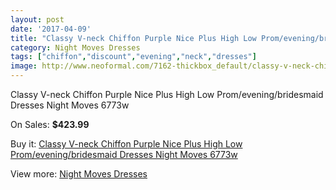 ```yaml
---
layout: post
date: '2017-04-09'
title: "Classy V-neck Chiffon Purple Nice Plus High Low Prom/evening/bridesmaid Dresses Night Moves 6773w"
category: Night Moves Dresses
tags: ["chiffon","discount","evening","neck","dresses"]
image: http://www.neoformal.com/7162-thickbox_default/classy-v-neck-chiffon-purple-nice-plus-high-low-prom-evening-bridesmaid-dresses-night-moves-6773w.jpg
---
```

Classy V-neck Chiffon Purple Nice Plus High Low Prom/evening/bridesmaid Dresses Night Moves 6773w

On Sales: **$423.99**
<a href="https://www.neoformal.com/en/night-moves-dresses/2556-classy-v-neck-chiffon-purple-nice-plus-high-low-prom-evening-bridesmaid-dresses-night-moves-6773w.html"><amp-img layout="responsive" width="600" height="600" src="//www.neoformal.com/7162-thickbox_default/classy-v-neck-chiffon-purple-nice-plus-high-low-prom-evening-bridesmaid-dresses-night-moves-6773w.jpg" alt="Classy V-neck Chiffon Purple Nice Plus High Low Prom/evening/bridesmaid Dresses Night Moves 6773w 0" /></a>
<a href="https://www.neoformal.com/en/night-moves-dresses/2556-classy-v-neck-chiffon-purple-nice-plus-high-low-prom-evening-bridesmaid-dresses-night-moves-6773w.html"><amp-img layout="responsive" width="600" height="600" src="//www.neoformal.com/7164-thickbox_default/classy-v-neck-chiffon-purple-nice-plus-high-low-prom-evening-bridesmaid-dresses-night-moves-6773w.jpg" alt="Classy V-neck Chiffon Purple Nice Plus High Low Prom/evening/bridesmaid Dresses Night Moves 6773w 1" /></a>
<a href="https://www.neoformal.com/en/night-moves-dresses/2556-classy-v-neck-chiffon-purple-nice-plus-high-low-prom-evening-bridesmaid-dresses-night-moves-6773w.html"><amp-img layout="responsive" width="600" height="600" src="//www.neoformal.com/7163-thickbox_default/classy-v-neck-chiffon-purple-nice-plus-high-low-prom-evening-bridesmaid-dresses-night-moves-6773w.jpg" alt="Classy V-neck Chiffon Purple Nice Plus High Low Prom/evening/bridesmaid Dresses Night Moves 6773w 2" /></a>

Buy it: [Classy V-neck Chiffon Purple Nice Plus High Low Prom/evening/bridesmaid Dresses Night Moves 6773w](https://www.neoformal.com/en/night-moves-dresses/2556-classy-v-neck-chiffon-purple-nice-plus-high-low-prom-evening-bridesmaid-dresses-night-moves-6773w.html "Classy V-neck Chiffon Purple Nice Plus High Low Prom/evening/bridesmaid Dresses Night Moves 6773w")

View more: [Night Moves Dresses](https://www.neoformal.com/en/23-night-moves-dresses "Night Moves Dresses")